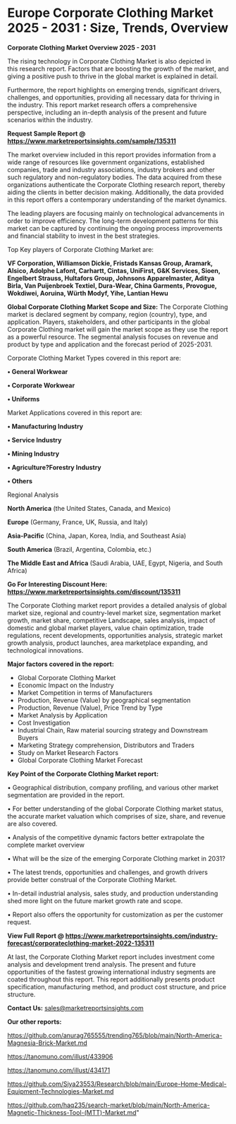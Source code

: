   # Europe Corporate Clothing Market 2025 - 2031 : Size, Trends, Overview

<Strong> Corporate Clothing Market Overview 2025 - 2031</strong>

The rising technology in Corporate Clothing Market is also depicted in this research report. Factors that are boosting the growth of the market, and giving a positive push to thrive in the global market is explained in detail.

Furthermore, the report highlights on emerging trends, significant drivers, challenges, and opportunities, providing all necessary data for thriving in the industry. This report market research offers a comprehensive perspective, including an in-depth analysis of the present and future scenarios within the industry.

<strong>Request Sample Report @ <a href=https://www.marketreportsinsights.com/sample/135311>https://www.marketreportsinsights.com/sample/135311</a></strong>

The market overview included in this report provides information from a wide range of resources like government organizations, established companies, trade and industry associations, industry brokers and other such regulatory and non-regulatory bodies. The data acquired from these organizations authenticate the Corporate Clothing research report, thereby aiding the clients in better decision making. Additionally, the data provided in this report offers a contemporary understanding of the market dynamics.

The leading players are focusing mainly on technological advancements in order to improve efficiency. The long-term development patterns for this market can be captured by continuing the ongoing process improvements and financial stability to invest in the best strategies.

Top Key players of Corporate Clothing Market are:

<strong>VF Corporation, Williamson Dickie, Fristads Kansas Group, Aramark, Alsico, Adolphe Lafont, Carhartt, Cintas, UniFirst, G&K Services, Sioen, Engelbert Strauss, Hultafors Group, Johnsons Apparelmaster, Aditya Birla, Van Puijenbroek Textiel, Dura-Wear, China Garments, Provogue, Wokdiwei, Aoruina, Würth Modyf, Yihe, Lantian Hewu</strong>

<strong><b>Global Corporate Clothing Market Scope and Size:</b></strong>
The Corporate Clothing market is declared segment by company, region (country), type, and application. Players, stakeholders, and other participants in the global Corporate Clothing market will gain the market scope as they use the report as a powerful resource. The segmental analysis focuses on revenue and product by type and application and the forecast period of 2025-2031.

Corporate Clothing Market Types covered in this report are:

<strong>• General Workwear

• Corporate Workwear

• Uniforms</strong>

Market Applications covered in this report are:

<strong>• Manufacturing Industry

• Service Industry

• Mining Industry

• Agriculture?Forestry Industry

• Others</strong> 

Regional Analysis

<strong>North America</strong> (the United States, Canada, and Mexico)

<strong>Europe</strong> (Germany, France, UK, Russia, and Italy)

<strong>Asia-Pacific</strong> (China, Japan, Korea, India, and Southeast Asia)

<strong>South America</strong> (Brazil, Argentina, Colombia, etc.)

<strong>The Middle East and Africa</strong> (Saudi Arabia, UAE, Egypt, Nigeria, and South Africa)

<strong>Go For Interesting Discount Here: <a href=https://www.marketreportsinsights.com/discount/135311>https://www.marketreportsinsights.com/discount/135311</a></strong>

The Corporate Clothing market report provides a detailed analysis of global market size, regional and country-level market size, segmentation market growth, market share, competitive Landscape, sales analysis, impact of domestic and global market players, value chain optimization, trade regulations, recent developments, opportunities analysis, strategic market growth analysis, product launches, area marketplace expanding, and technological innovations.

<strong><b>Major factors covered in the report:</b></strong>
<ul>
  <li>Global Corporate Clothing Market </li>
  <li>Economic Impact on the Industry</li>
  <li>Market Competition in terms of Manufacturers</li>
  <li>Production, Revenue (Value) by geographical segmentation</li>
  <li>Production, Revenue (Value), Price Trend by Type</li>
  <li>Market Analysis by Application</li>
  <li>Cost Investigation</li>
  <li>Industrial Chain, Raw material sourcing strategy and Downstream Buyers</li>
  <li>Marketing Strategy comprehension, Distributors and Traders</li>
  <li>Study on Market Research Factors</li>
  <li>Global Corporate Clothing Market Forecast</li>
</ul>

<strong><b>Key Point of the Corporate Clothing Market report:</b></strong>

• Geographical distribution, company profiling, and various other market segmentation are provided in the report.

• For better understanding of the global Corporate Clothing market status, the accurate market valuation which comprises of size, share, and revenue are also covered.

• Analysis of the competitive dynamic factors better extrapolate the complete market overview

• What will be the size of the emerging Corporate Clothing market in 2031?

• The latest trends, opportunities and challenges, and growth drivers provide better construal of the Corporate Clothing Market.

• In-detail industrial analysis, sales study, and production understanding shed more light on the future market growth rate and scope.

• Report also offers the opportunity for customization as per the customer request.

<strong><b>View Full Report @ <a href=https://www.marketreportsinsights.com/industry-forecast/corporateclothing-market-2022-135311>https://www.marketreportsinsights.com/industry-forecast/corporateclothing-market-2022-135311</a></b></strong>


At last, the Corporate Clothing Market report includes investment come analysis and development trend analysis. The present and future opportunities of the fastest growing international industry segments are coated throughout this report. This report additionally presents product specification, manufacturing method, and product cost structure, and price structure.

<strong>Contact Us:</strong>
sales@marketreportsinsights.com

<strong>Our other reports:</strong>

<a href=https://github.com/anurag765555/trending765/blob/main/North-America-Magnesia-Brick-Market.md>https://github.com/anurag765555/trending765/blob/main/North-America-Magnesia-Brick-Market.md</a>

<a href=https://tanomuno.com/illust/433906>https://tanomuno.com/illust/433906</a>

<a href=https://tanomuno.com/illust/434171>https://tanomuno.com/illust/434171</a>

<a href=https://github.com/Siya23553/Research/blob/main/Europe-Home-Medical-Equipment-Technologies-Market.md>https://github.com/Siya23553/Research/blob/main/Europe-Home-Medical-Equipment-Technologies-Market.md</a>

<a href=https://github.com/haq235/search-market/blob/main/North-America-Magnetic-Thickness-Tool-(MTT)-Market.md>https://github.com/haq235/search-market/blob/main/North-America-Magnetic-Thickness-Tool-(MTT)-Market.md</a>"
